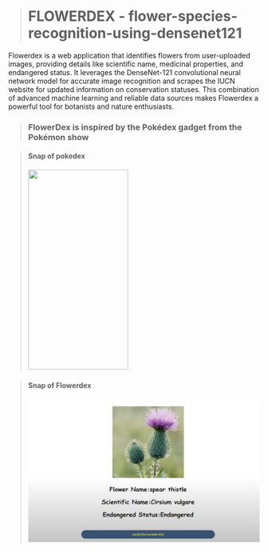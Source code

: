 > # FLOWERDEX - flower-species-recognition-using-densenet121

Flowerdex is a web application that identifies flowers from user-uploaded images, providing details like scientific name, medicinal properties, and endangered status. It leverages the DenseNet-121 convolutional neural network model for accurate image recognition and scrapes the IUCN website for updated information on conservation statuses. This combination of advanced machine learning and reliable data sources makes Flowerdex a powerful tool for botanists and nature enthusiasts.

> ### FlowerDex is inspired by the Pokédex gadget from the Pokémon show

> #### Snap of pokedex
> <img src="[https://github.com/jonumhills/FlowerDex/blob/master/pokedex.avif" data-canonical-src="https://github.com/jonumhills/FlowerDex/blob/master/pokedex.avif" width="200" height="400" />



> #### Snap of Flowerdex
> ![Alt text](https://github.com/jonumhills/FlowerDex/blob/master/FlowerdexProj.png)
